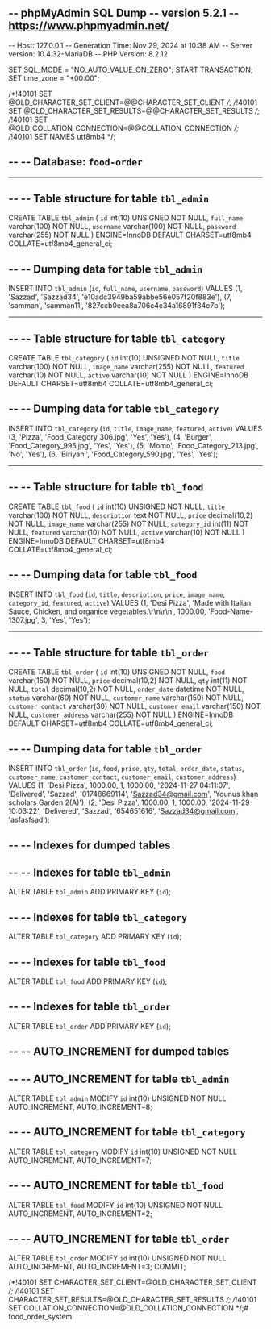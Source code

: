 -- phpMyAdmin SQL Dump
-- version 5.2.1
-- https://www.phpmyadmin.net/
--
-- Host: 127.0.0.1
-- Generation Time: Nov 29, 2024 at 10:38 AM
-- Server version: 10.4.32-MariaDB
-- PHP Version: 8.2.12

SET SQL_MODE = "NO_AUTO_VALUE_ON_ZERO";
START TRANSACTION;
SET time_zone = "+00:00";


/*!40101 SET @OLD_CHARACTER_SET_CLIENT=@@CHARACTER_SET_CLIENT */;
/*!40101 SET @OLD_CHARACTER_SET_RESULTS=@@CHARACTER_SET_RESULTS */;
/*!40101 SET @OLD_COLLATION_CONNECTION=@@COLLATION_CONNECTION */;
/*!40101 SET NAMES utf8mb4 */;

--
-- Database: `food-order`
--

-- --------------------------------------------------------

--
-- Table structure for table `tbl_admin`
--

CREATE TABLE `tbl_admin` (
  `id` int(10) UNSIGNED NOT NULL,
  `full_name` varchar(100) NOT NULL,
  `username` varchar(100) NOT NULL,
  `password` varchar(255) NOT NULL
) ENGINE=InnoDB DEFAULT CHARSET=utf8mb4 COLLATE=utf8mb4_general_ci;

--
-- Dumping data for table `tbl_admin`
--

INSERT INTO `tbl_admin` (`id`, `full_name`, `username`, `password`) VALUES
(1, 'Sazzad', 'Sazzad34', 'e10adc3949ba59abbe56e057f20f883e'),
(7, 'samman', 'samman11', '827ccb0eea8a706c4c34a16891f84e7b');

-- --------------------------------------------------------

--
-- Table structure for table `tbl_category`
--

CREATE TABLE `tbl_category` (
  `id` int(10) UNSIGNED NOT NULL,
  `title` varchar(100) NOT NULL,
  `image_name` varchar(255) NOT NULL,
  `featured` varchar(10) NOT NULL,
  `active` varchar(10) NOT NULL
) ENGINE=InnoDB DEFAULT CHARSET=utf8mb4 COLLATE=utf8mb4_general_ci;

--
-- Dumping data for table `tbl_category`
--

INSERT INTO `tbl_category` (`id`, `title`, `image_name`, `featured`, `active`) VALUES
(3, 'Pizza', 'Food_Category_306.jpg', 'Yes', 'Yes'),
(4, 'Burger', 'Food_Category_995.jpg', 'Yes', 'Yes'),
(5, 'Momo', 'Food_Category_213.jpg', 'No', 'Yes'),
(6, 'Biriyani', 'Food_Category_590.jpg', 'Yes', 'Yes');

-- --------------------------------------------------------

--
-- Table structure for table `tbl_food`
--

CREATE TABLE `tbl_food` (
  `id` int(10) UNSIGNED NOT NULL,
  `title` varchar(100) NOT NULL,
  `description` text NOT NULL,
  `price` decimal(10,2) NOT NULL,
  `image_name` varchar(255) NOT NULL,
  `category_id` int(11) NOT NULL,
  `featured` varchar(10) NOT NULL,
  `active` varchar(10) NOT NULL
) ENGINE=InnoDB DEFAULT CHARSET=utf8mb4 COLLATE=utf8mb4_general_ci;

--
-- Dumping data for table `tbl_food`
--

INSERT INTO `tbl_food` (`id`, `title`, `description`, `price`, `image_name`, `category_id`, `featured`, `active`) VALUES
(1, 'Desi Pizza', 'Made with Italian Sauce, Chicken, and organice vegetables.\r\n\r\n', 1000.00, 'Food-Name-1307.jpg', 3, 'Yes', 'Yes');

-- --------------------------------------------------------

--
-- Table structure for table `tbl_order`
--

CREATE TABLE `tbl_order` (
  `id` int(10) UNSIGNED NOT NULL,
  `food` varchar(150) NOT NULL,
  `price` decimal(10,2) NOT NULL,
  `qty` int(11) NOT NULL,
  `total` decimal(10,2) NOT NULL,
  `order_date` datetime NOT NULL,
  `status` varchar(60) NOT NULL,
  `customer_name` varchar(150) NOT NULL,
  `customer_contact` varchar(30) NOT NULL,
  `customer_email` varchar(150) NOT NULL,
  `customer_address` varchar(255) NOT NULL
) ENGINE=InnoDB DEFAULT CHARSET=utf8mb4 COLLATE=utf8mb4_general_ci;

--
-- Dumping data for table `tbl_order`
--

INSERT INTO `tbl_order` (`id`, `food`, `price`, `qty`, `total`, `order_date`, `status`, `customer_name`, `customer_contact`, `customer_email`, `customer_address`) VALUES
(1, 'Desi Pizza', 1000.00, 1, 1000.00, '2024-11-27 04:11:07', 'Delivered', 'Sazzad', '01748669114', 'Sazzad34@gmail.com', 'Younus khan scholars Garden 2(A)'),
(2, 'Desi Pizza', 1000.00, 1, 1000.00, '2024-11-29 10:03:22', 'Delivered', 'Sazzad', '654651616', 'Sazzad34@gmail.com', 'asfasfsad');

--
-- Indexes for dumped tables
--

--
-- Indexes for table `tbl_admin`
--
ALTER TABLE `tbl_admin`
  ADD PRIMARY KEY (`id`);

--
-- Indexes for table `tbl_category`
--
ALTER TABLE `tbl_category`
  ADD PRIMARY KEY (`id`);

--
-- Indexes for table `tbl_food`
--
ALTER TABLE `tbl_food`
  ADD PRIMARY KEY (`id`);

--
-- Indexes for table `tbl_order`
--
ALTER TABLE `tbl_order`
  ADD PRIMARY KEY (`id`);

--
-- AUTO_INCREMENT for dumped tables
--

--
-- AUTO_INCREMENT for table `tbl_admin`
--
ALTER TABLE `tbl_admin`
  MODIFY `id` int(10) UNSIGNED NOT NULL AUTO_INCREMENT, AUTO_INCREMENT=8;

--
-- AUTO_INCREMENT for table `tbl_category`
--
ALTER TABLE `tbl_category`
  MODIFY `id` int(10) UNSIGNED NOT NULL AUTO_INCREMENT, AUTO_INCREMENT=7;

--
-- AUTO_INCREMENT for table `tbl_food`
--
ALTER TABLE `tbl_food`
  MODIFY `id` int(10) UNSIGNED NOT NULL AUTO_INCREMENT, AUTO_INCREMENT=2;

--
-- AUTO_INCREMENT for table `tbl_order`
--
ALTER TABLE `tbl_order`
  MODIFY `id` int(10) UNSIGNED NOT NULL AUTO_INCREMENT, AUTO_INCREMENT=3;
COMMIT;

/*!40101 SET CHARACTER_SET_CLIENT=@OLD_CHARACTER_SET_CLIENT */;
/*!40101 SET CHARACTER_SET_RESULTS=@OLD_CHARACTER_SET_RESULTS */;
/*!40101 SET COLLATION_CONNECTION=@OLD_COLLATION_CONNECTION */;# food_order_system
